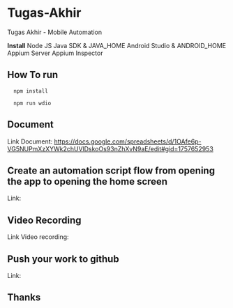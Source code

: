 # Tugas-Akhir
Tugas Akhir - Mobile Automation 

<b>Install</b>
Node JS
Java SDK & JAVA_HOME
Android Studio & ANDROID_HOME
Appium Server
Appium Inspector

## How To run
```
  npm install
```
```
  npm run wdio
```
## Document
Link Document: https://docs.google.com/spreadsheets/d/1OAfe6p-VG5NUPmXzXYWk2chUVlDskoOs93nZhXvN9aE/edit#gid=1757652953

## Create an automation script flow from opening the app to opening the home screen 
Link: 

## Video Recording
Link Video recording:

## Push your work to github
Link: 

## Thanks

